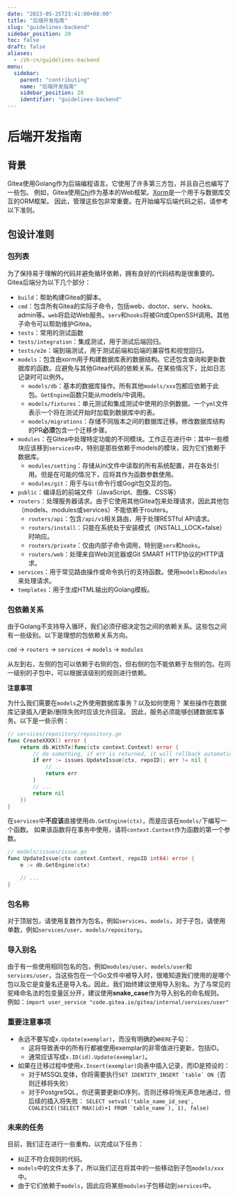 ```yaml
---
date: "2023-05-25T23:41:00+08:00"
title: "后端开发指南"
slug: "guidelines-backend"
sidebar_position: 20
toc: false
draft: false
aliases:
  - /zh-cn/guidelines-backend
menu:
  sidebar:
    parent: "contributing"
    name: "后端开发指南"
    sidebar_position: 20
    identifier: "guidelines-backend"
---
```


# 后端开发指南

## 背景

Gitea使用Golang作为后端编程语言。它使用了许多第三方包，并且自己也编写了一些包。
例如，Gitea使用[Chi](https://github.com/go-chi/chi)作为基本的Web框架。[Xorm](https://xorm.io)是一个用于与数据库交互的ORM框架。
因此，管理这些包非常重要。在开始编写后端代码之前，请参考以下准则。

## 包设计准则

### 包列表

为了保持易于理解的代码并避免循环依赖，拥有良好的代码结构是很重要的。Gitea后端分为以下几个部分：

- `build`：帮助构建Gitea的脚本。
- `cmd`：包含所有Gitea的实际子命令，包括web、doctor、serv、hooks、admin等。`web`将启动Web服务。`serv`和`hooks`将被Git或OpenSSH调用。其他子命令可以帮助维护Gitea。
- `tests`：常用的测试函数
- `tests/integration`：集成测试，用于测试后端回归。
- `tests/e2e`：端到端测试，用于测试前端和后端的兼容性和视觉回归。
- `models`：包含由xorm用于构建数据库表的数据结构。它还包含查询和更新数据库的函数。应避免与其他Gitea代码的依赖关系。在某些情况下，比如日志记录时可以例外。
  - `models/db`：基本的数据库操作。所有其他`models/xxx`包都应依赖于此包。`GetEngine`函数只能从models/中调用。
  - `models/fixtures`：单元测试和集成测试中使用的示例数据。一个`yml`文件表示一个将在测试开始时加载到数据库中的表。
  - `models/migrations`：存储不同版本之间的数据库迁移。修改数据库结构的PR**必须**包含一个迁移步骤。
- `modules`：在Gitea中处理特定功能的不同模块。工作正在进行中：其中一些模块应该移到`services`中，特别是那些依赖于models的模块，因为它们依赖于数据库。
  - `modules/setting`：存储从ini文件中读取的所有系统配置，并在各处引用。但是在可能的情况下，应将其作为函数参数使用。
  - `modules/git`：用于与`Git`命令行或Gogit包交互的包。
- `public`：编译后的前端文件（JavaScript、图像、CSS等）
- `routers`：处理服务器请求。由于它使用其他Gitea包来处理请求，因此其他包（models、modules或services）不能依赖于routers。
  - `routers/api`：包含`/api/v1`相关路由，用于处理RESTful API请求。
  - `routers/install`：只能在系统处于安装模式（INSTALL_LOCK=false）时响应。
  - `routers/private`：仅由内部子命令调用，特别是`serv`和`hooks`。
  - `routers/web`：处理来自Web浏览器或Git SMART HTTP协议的HTTP请求。
- `services`：用于常见路由操作或命令执行的支持函数。使用`models`和`modules`来处理请求。
- `templates`：用于生成HTML输出的Golang模板。

### 包依赖关系

由于Golang不支持导入循环，我们必须仔细决定包之间的依赖关系。这些包之间有一些级别。以下是理想的包依赖关系方向。

`cmd` -> `routers` -> `services` -> `models` -> `modules`

从左到右，左侧的包可以依赖于右侧的包，但右侧的包不能依赖于左侧的包。在同一级别的子包中，可以根据该级别的规则进行依赖。

**注意事项**

为什么我们需要在`models`之外使用数据库事务？以及如何使用？
某些操作在数据库记录插入/更新/删除失败时应该允许回滚。
因此，服务必须能够创建数据库事务。以下是一些示例：

```go
// services/repository/repository.go
func CreateXXXX() error {
    return db.WithTx(func(ctx context.Context) error {
        // do something, if err is returned, it will rollback automatically
        if err := issues.UpdateIssue(ctx, repoID); err != nil {
            // ...
            return err
        }
        // ...
        return nil
    })
}
```

在`services`中**不应该**直接使用`db.GetEngine(ctx)`，而是应该在`models/`下编写一个函数。
如果该函数将在事务中使用，请将`context.Context`作为函数的第一个参数。

```go
// models/issues/issue.go
func UpdateIssue(ctx context.Context, repoID int64) error {
    e := db.GetEngine(ctx)

    // ...
}
```

### 包名称

对于顶层包，请使用复数作为包名，例如`services`、`models`，对于子包，请使用单数，例如`services/user`、`models/repository`。

### 导入别名

由于有一些使用相同包名的包，例如`modules/user`、`models/user`和`services/user`，当这些包在一个Go文件中被导入时，很难知道我们使用的是哪个包以及它是变量名还是导入名。因此，我们始终建议使用导入别名。为了与常见的驼峰命名法的包变量区分开，建议使用**snake_case**作为导入别名的命名规则。
例如：`import user_service "code.gitea.io/gitea/internal/services/user"`

### 重要注意事项

- 永远不要写成`x.Update(exemplar)`，而没有明确的`WHERE`子句：
  - 这将导致表中的所有行都被使用exemplar的非零值进行更新，包括ID。
  - 通常应该写成`x.ID(id).Update(exemplar)`。
- 如果在迁移过程中使用`x.Insert(exemplar)`向表中插入记录，而ID是预设的：
  - 对于MSSQL变体，你将需要执行``SET IDENTITY_INSERT `table` ON``（否则迁移将失败）
  - 对于PostgreSQL，你还需要更新ID序列，否则迁移将悄无声息地通过，但后续的插入将失败：
    ``SELECT setval('table_name_id_seq', COALESCE((SELECT MAX(id)+1 FROM `table_name`), 1), false)``

### 未来的任务

目前，我们正在进行一些重构，以完成以下任务：

- 纠正不符合规则的代码。
- `models`中的文件太多了，所以我们正在将其中的一些移动到子包`models/xxx`中。
- 由于它们依赖于`models`，因此应将某些`modules`子包移动到`services`中。
